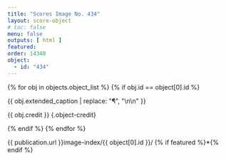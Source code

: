 ```yaml
---
title: "Scores Image No. 434"
layout: score-object
# toc: false
menu: false
outputs: [ html ]
featured: 
order: 14340
object:
  - id: "434"
---
```


{% for obj in objects.object_list %}
{% if obj.id == object[0].id %}

{{ obj.extended_caption | replace: "¶", "\n\n" }}

{{ obj.credit }} {.object-credit}

{% endif %}
{% endfor %}

<div class="object-credit object-url is-print-only">

{{ publication.url }}image-index/{{ object[0].id }}/ {% if featured %}*{% endif %}

</div>
